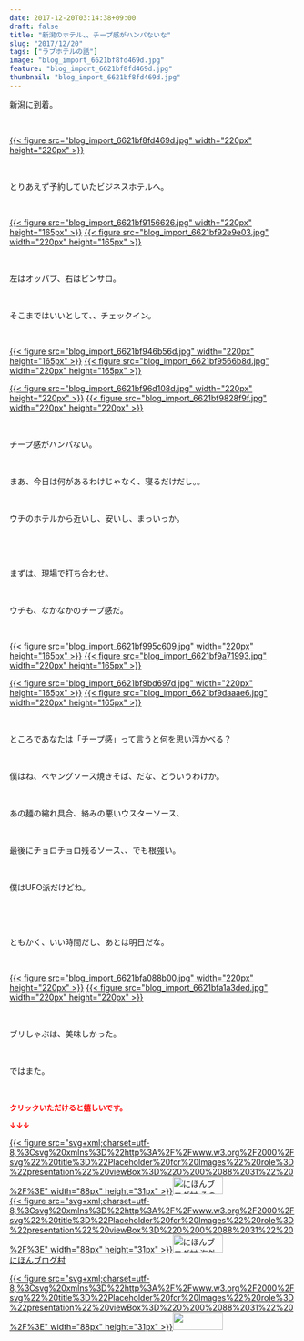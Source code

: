 ```yaml
---
date: 2017-12-20T03:14:38+09:00
draft: false
title: "新潟のホテル、、チープ感がハンパないな"
slug: "2017/12/20"
tags: ["ラブホテルの話"]
image: "blog_import_6621bf8fd469d.jpg"
feature: "blog_import_6621bf8fd469d.jpg"
thumbnail: "blog_import_6621bf8fd469d.jpg"
---
```

<p>新潟に到着。</p><p> </p><p><a href="blog_import_6621bf8fd469d.jpg">{{< figure src="blog_import_6621bf8fd469d.jpg" width="220px" height="220px" >}}</a></p><p> </p><p>とりあえず予約していたビジネスホテルへ。</p><p> </p><p><a href="blog_import_6621bf9156626.jpg">{{< figure src="blog_import_6621bf9156626.jpg" width="220px" height="165px" >}}</a> <a href="blog_import_6621bf92e9e03.jpg">{{< figure src="blog_import_6621bf92e9e03.jpg" width="220px" height="165px" >}}</a></p><p> </p><p>左はオッパブ、右はピンサロ。</p><p> </p><p>そこまではいいとして、、チェックイン。</p><p> </p><p><a href="blog_import_6621bf946b56d.jpg">{{< figure src="blog_import_6621bf946b56d.jpg" width="220px" height="165px" >}}</a> <a href="blog_import_6621bf9566b8d.jpg">{{< figure src="blog_import_6621bf9566b8d.jpg" width="220px" height="165px" >}}</a></p><p><a href="blog_import_6621bf96d108d.jpg">{{< figure src="blog_import_6621bf96d108d.jpg" width="220px" height="220px" >}}</a> <a href="blog_import_6621bf9828f9f.jpg">{{< figure src="blog_import_6621bf9828f9f.jpg" width="220px" height="220px" >}}</a> </p><p> </p><p>チープ感がハンパない。</p><p> </p><p>まあ、今日は何があるわけじゃなく、寝るだけだし。。</p><p> </p><p>ウチのホテルから近いし、安いし、まっいっか。</p><p> </p><p> </p><p>まずは、現場で打ち合わせ。</p><p> </p><p>ウチも、なかなかのチープ感だ。</p><p> </p><p><a href="blog_import_6621bf995c609.jpg">{{< figure src="blog_import_6621bf995c609.jpg" width="220px" height="165px" >}}</a> <a href="blog_import_6621bf9a71993.jpg">{{< figure src="blog_import_6621bf9a71993.jpg" width="220px" height="165px" >}}</a></p><p><a href="blog_import_6621bf9bd697d.jpg">{{< figure src="blog_import_6621bf9bd697d.jpg" width="220px" height="165px" >}}</a> <a href="blog_import_6621bf9daaae6.jpg">{{< figure src="blog_import_6621bf9daaae6.jpg" width="220px" height="165px" >}}</a></p><p> </p><p>ところであなたは「チープ感」って言うと何を思い浮かべる？</p><p> </p><p>僕はね、ペヤングソース焼きそば、だな、どういうわけか。</p><p> </p><p>あの麺の縮れ具合、絡みの悪いウスターソース、</p><p> </p><p>最後にチョロチョロ残るソース、、でも根強い。</p><p> </p><p>僕はUFO派だけどね。</p><p> </p><p> </p><p>ともかく、いい時間だし、あとは明日だな。</p><p> </p><p><a href="blog_import_6621bfa088b00.jpg">{{< figure src="blog_import_6621bfa088b00.jpg" width="220px" height="220px" >}}</a> <a href="blog_import_6621bfa1a3ded.jpg">{{< figure src="blog_import_6621bfa1a3ded.jpg" width="220px" height="220px" >}}</a></p><p> </p><p>ブリしゃぶは、美味しかった。</p><p> </p><p>ではまた。</p><p> </p><p><font color="#ff0000" size="2"><strong>クリックいただけると嬉しいです。</strong></font></p><p><font color="#ff0000" size="2"><strong>↓↓↓</strong></font></p><p><a href="ranking.html?p_cid=01260127" id="&amp;blogmura_banner" target="_blank">{{< figure src="svg+xml;charset=utf-8,%3Csvg%20xmlns%3D%22http%3A%2F%2Fwww.w3.org%2F2000%2Fsvg%22%20title%3D%22Placeholder%20for%20Images%22%20role%3D%22presentation%22%20viewBox%3D%220%200%2088%2031%22%20%2F%3E" width="88px" height="31px" >}}<noscript><img alt="にほんブログ村 その他生活ブログ 不動産投資へ" border="0" height="31" src="https://img-proxy.blog-video.jp/images?url=http%3A%2F%2Flife.blogmura.com%2Fhudousantoushi%2Fimg%2Fhudousantoushi88_31.gif" width="88"></noscript></a><br/><a href="ranking.html?p_cid=01260127" target="_blank">{{< figure src="svg+xml;charset=utf-8,%3Csvg%20xmlns%3D%22http%3A%2F%2Fwww.w3.org%2F2000%2Fsvg%22%20title%3D%22Placeholder%20for%20Images%22%20role%3D%22presentation%22%20viewBox%3D%220%200%2088%2031%22%20%2F%3E" width="88px" height="31px" >}}<noscript><img alt="にほんブログ村 海外生活ブログ バリ島情報へ" border="0" height="31" src="https://img-proxy.blog-video.jp/images?url=http%3A%2F%2Foverseas.blogmura.com%2Fbali%2Fimg%2Fbali88_31.gif" width="88"></noscript></a><br/><a href="ranking.html?p_cid=01260127" target="_blank">にほんブログ村</a></p><p><a href="link.php?1804582" title="人気ブログランキングへ">{{< figure src="svg+xml;charset=utf-8,%3Csvg%20xmlns%3D%22http%3A%2F%2Fwww.w3.org%2F2000%2Fsvg%22%20title%3D%22Placeholder%20for%20Images%22%20role%3D%22presentation%22%20viewBox%3D%220%200%2088%2031%22%20%2F%3E" width="88px" height="31px" >}}<noscript><img border="0" height="31" src="https://blog.with2.net/img/banner/banner_22.gif" width="88"></noscript></a></p><p> </p>


